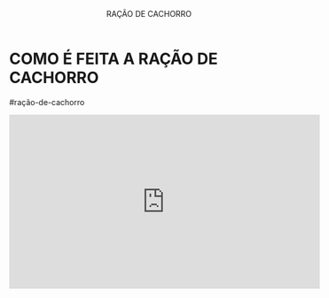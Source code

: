 <header>RAÇÃO DE CACHORRO</header>


<H1>COMO É FEITA A RAÇÃO DE CACHORRO</H1>
<P>#ração-de-cachorro</P>




<iframe width="560" height="315" src="https://www.youtube.com/embed/CyG-ZbTh_JE?si=wP4O8w7TOlNNduFt" title="YouTube video player" frameborder="0" allow="accelerometer; autoplay; clipboard-write; encrypted-media; gyroscope; picture-in-picture; web-share" referrerpolicy="strict-origin-when-cross-origin" allowfullscreen></ifram
